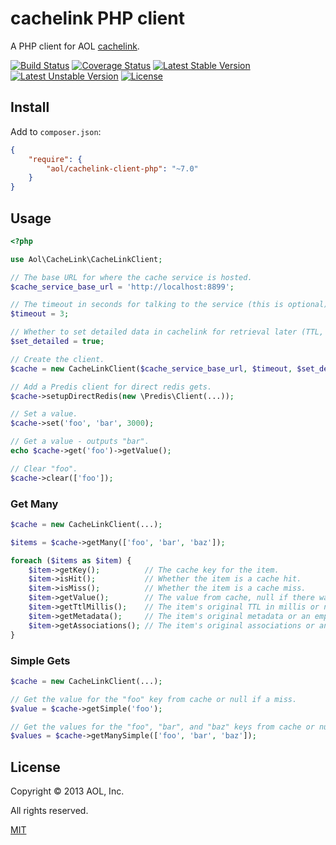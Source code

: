 # cachelink PHP client

A PHP client for AOL [cachelink](https://github.com/aol/cachelink-service).

[![Build Status](https://travis-ci.org/aol/cachelink-client-php.svg?branch=master)](https://travis-ci.org/aol/cachelink-client-php)
[![Coverage Status](https://coveralls.io/repos/github/aol/cachelink-client-php/badge.svg?branch=master)](https://coveralls.io/github/aol/cachelink-client-php?branch=master)
[![Latest Stable Version](https://poser.pugx.org/aol/cachelink-client-php/v/stable.png)](https://packagist.org/packages/aol/cachelink-client-php)
[![Latest Unstable Version](https://poser.pugx.org/aol/cachelink-client-php/v/unstable.png)](https://packagist.org/packages/aol/cachelink-client-php)
[![License](https://poser.pugx.org/aol/cachelink-client-php/license.png)](https://packagist.org/packages/aol/cachelink-client-php)

## Install

Add to `composer.json`:

```json
{
    "require": {
        "aol/cachelink-client-php": "~7.0"
    }
}
```

## Usage

```php
<?php

use Aol\CacheLink\CacheLinkClient;

// The base URL for where the cache service is hosted.
$cache_service_base_url = 'http://localhost:8899';

// The timeout in seconds for talking to the service (this is optional).
$timeout = 3;

// Whether to set detailed data in cachelink for retrieval later (TTL, associations, metadata, etc.).
$set_detailed = true;

// Create the client.
$cache = new CacheLinkClient($cache_service_base_url, $timeout, $set_detailed);

// Add a Predis client for direct redis gets.
$cache->setupDirectRedis(new \Predis\Client(...));

// Set a value.
$cache->set('foo', 'bar', 3000);

// Get a value - outputs "bar".
echo $cache->get('foo')->getValue();

// Clear "foo".
$cache->clear(['foo']);
```

### Get Many

```php
$cache = new CacheLinkClient(...);

$items = $cache->getMany(['foo', 'bar', 'baz']);

foreach ($items as $item) {
	$item->getKey();          // The cache key for the item.
	$item->isHit();           // Whether the item is a cache hit.
	$item->isMiss();          // Whether the item is a cache miss.
	$item->getValue();        // The value from cache, null if there was none.
	$item->getTtlMillis();    // The item's original TTL in millis or null if none.
	$item->getMetadata();     // The item's original metadata or an empty array if none.
	$item->getAssociations(); // The item's original associations or an empty array if none.
}
```

### Simple Gets

```php
$cache = new CacheLinkClient(...);

// Get the value for the "foo" key from cache or null if a miss.
$value = $cache->getSimple('foo');

// Get the values for the "foo", "bar", and "baz" keys from cache or nulls if misses.
$values = $cache->getManySimple(['foo', 'bar', 'baz']);
```

## License

Copyright © 2013 AOL, Inc.

All rights reserved.

[MIT](LICENSE)
